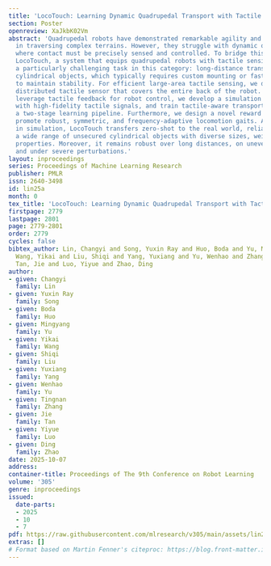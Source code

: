 ```yaml
---
title: 'LocoTouch: Learning Dynamic Quadrupedal Transport with Tactile Sensing'
section: Poster
openreview: XaJkbK02Vm
abstract: 'Quadrupedal robots have demonstrated remarkable agility and robustness
  in traversing complex terrains. However, they struggle with dynamic object interactions,
  where contact must be precisely sensed and controlled. To bridge this gap, we present
  LocoTouch, a system that equips quadrupedal robots with tactile sensing to address
  a particularly challenging task in this category: long-distance transport of unsecured
  cylindrical objects, which typically requires custom mounting or fastening mechanisms
  to maintain stability. For efficient large-area tactile sensing, we design a high-density
  distributed tactile sensor that covers the entire back of the robot. To effectively
  leverage tactile feedback for robot control, we develop a simulation environment
  with high-fidelity tactile signals, and train tactile-aware transport policies using
  a two-stage learning pipeline. Furthermore, we design a novel reward function to
  promote robust, symmetric, and frequency-adaptive locomotion gaits. After training
  in simulation, LocoTouch transfers zero-shot to the real world, reliably transporting
  a wide range of unsecured cylindrical objects with diverse sizes, weights, and surface
  properties. Moreover, it remains robust over long distances, on uneven terrain,
  and under severe perturbations.'
layout: inproceedings
series: Proceedings of Machine Learning Research
publisher: PMLR
issn: 2640-3498
id: lin25a
month: 0
tex_title: 'LocoTouch: Learning Dynamic Quadrupedal Transport with Tactile Sensing'
firstpage: 2779
lastpage: 2801
page: 2779-2801
order: 2779
cycles: false
bibtex_author: Lin, Changyi and Song, Yuxin Ray and Huo, Boda and Yu, Mingyang and
  Wang, Yikai and Liu, Shiqi and Yang, Yuxiang and Yu, Wenhao and Zhang, Tingnan and
  Tan, Jie and Luo, Yiyue and Zhao, Ding
author:
- given: Changyi
  family: Lin
- given: Yuxin Ray
  family: Song
- given: Boda
  family: Huo
- given: Mingyang
  family: Yu
- given: Yikai
  family: Wang
- given: Shiqi
  family: Liu
- given: Yuxiang
  family: Yang
- given: Wenhao
  family: Yu
- given: Tingnan
  family: Zhang
- given: Jie
  family: Tan
- given: Yiyue
  family: Luo
- given: Ding
  family: Zhao
date: 2025-10-07
address:
container-title: Proceedings of The 9th Conference on Robot Learning
volume: '305'
genre: inproceedings
issued:
  date-parts:
  - 2025
  - 10
  - 7
pdf: https://raw.githubusercontent.com/mlresearch/v305/main/assets/lin25a/lin25a.pdf
extras: []
# Format based on Martin Fenner's citeproc: https://blog.front-matter.io/posts/citeproc-yaml-for-bibliographies/
---
```


